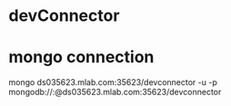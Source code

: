 # devConnector

# mongo connection

mongo ds035623.mlab.com:35623/devconnector -u <edwin> -p <edwin123>
mongodb://<dbuser>:<dbpassword>@ds035623.mlab.com:35623/devconnector
